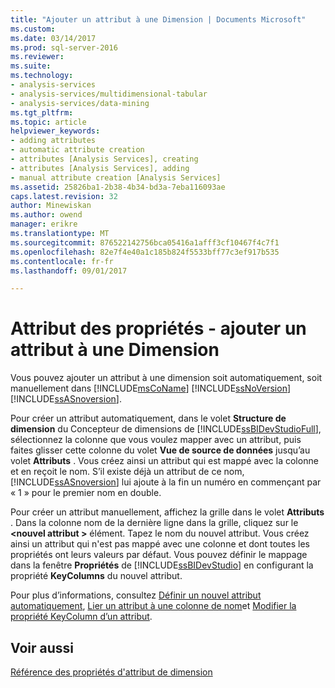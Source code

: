 ```yaml
---
title: "Ajouter un attribut à une Dimension | Documents Microsoft"
ms.custom: 
ms.date: 03/14/2017
ms.prod: sql-server-2016
ms.reviewer: 
ms.suite: 
ms.technology:
- analysis-services
- analysis-services/multidimensional-tabular
- analysis-services/data-mining
ms.tgt_pltfrm: 
ms.topic: article
helpviewer_keywords:
- adding attributes
- automatic attribute creation
- attributes [Analysis Services], creating
- attributes [Analysis Services], adding
- manual attribute creation [Analysis Services]
ms.assetid: 25826ba1-2b38-4b34-bd3a-7eba116093ae
caps.latest.revision: 32
author: Minewiskan
ms.author: owend
manager: erikre
ms.translationtype: MT
ms.sourcegitcommit: 876522142756bca05416a1afff3cf10467f4c7f1
ms.openlocfilehash: 82e7f4e40a1c185b824f5533bff77c3ef917b535
ms.contentlocale: fr-fr
ms.lasthandoff: 09/01/2017

---
```

# <a name="attribute-properties---add-an--attribute-to-a-dimension"></a>Attribut des propriétés - ajouter un attribut à une Dimension
  Vous pouvez ajouter un attribut à une dimension soit automatiquement, soit manuellement dans [!INCLUDE[msCoName](../../includes/msconame-md.md)] [!INCLUDE[ssNoVersion](../../includes/ssnoversion-md.md)] [!INCLUDE[ssASnoversion](../../includes/ssasnoversion-md.md)].  
  
 Pour créer un attribut automatiquement, dans le volet **Structure de dimension** du Concepteur de dimensions de [!INCLUDE[ssBIDevStudioFull](../../includes/ssbidevstudiofull-md.md)], sélectionnez la colonne que vous voulez mapper avec un attribut, puis faites glisser cette colonne du volet **Vue de source de données** jusqu’au volet **Attributs** . Vous créez ainsi un attribut qui est mappé avec la colonne et en reçoit le nom. S’il existe déjà un attribut de ce nom, [!INCLUDE[ssASnoversion](../../includes/ssasnoversion-md.md)] lui ajoute à la fin un numéro en commençant par « 1 » pour le premier nom en double.  
  
 Pour créer un attribut manuellement, affichez la grille dans le volet **Attributs** . Dans la colonne nom de la dernière ligne dans la grille, cliquez sur le  **\<nouvel attribut >** élément. Tapez le nom du nouvel attribut. Vous créez ainsi un attribut qui n'est pas mappé avec une colonne et dont toutes les propriétés ont leurs valeurs par défaut. Vous pouvez définir le mappage dans la fenêtre **Propriétés** de [!INCLUDE[ssBIDevStudio](../../includes/ssbidevstudio-md.md)] en configurant la propriété **KeyColumns** du nouvel attribut.  
  
 Pour plus d’informations, consultez [Définir un nouvel attribut automatiquement](../../analysis-services/multidimensional-models/attribute-properties-define-a-new-attribute-automatically.md), [Lier un attribut à une colonne de nom](../../analysis-services/multidimensional-models/attribute-properties-bind-an-attribute-to-a-name-column.md)et [Modifier la propriété KeyColumn d’un attribut](../../analysis-services/multidimensional-models/attribute-properties-modify-the-keycolumn-property.md).  
  
## <a name="see-also"></a>Voir aussi  
 [Référence des propriétés d'attribut de dimension](../../analysis-services/multidimensional-models/dimension-attribute-properties-reference.md)  
  
  

